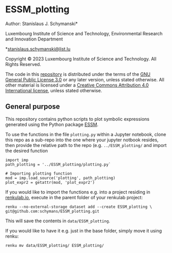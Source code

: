 # ESSM_plotting
Author: Stanislaus J. Schymanski*

Luxembourg Institute of Science and Technology, Environmental Research and Innovation Department

*stanislaus.schymanski@list.lu

Copyright © 2023 Luxembourg Institute of Science and Technology. All Rights Reserved.

The code in this [repository](https://github.com/schymans/ESSM_plotting) is distributed under the terms of the [GNU General Public License 3.0](https://www.gnu.org/licenses/gpl-3.0.html) or any later version, unless stated otherwise. All other material is licensed under a [Creative Commons Attribution 4.0 International license](https://creativecommons.org/licenses/by/4.0/), unless stated otherwise.

## General purpose
This repository contains python scripts to plot symbolic expressions generated using the Python package [ESSM](https://essm.readthedocs.io). 

To use the functions in the file `plotting.py` within a Jupyter notebook, clone this repo as a sub-repo into the one where your jupyter notbook resides, then provide the relative path to the repo (e.g. `../ESSM_plotting/` and import the desired function
```
import imp
path_plotting = '../ESSM_plotting/plotting.py`

# Importing plotting function
mod = imp.load_source('plotting', path_plotting)
plot_expr2 = getattr(mod, 'plot_expr2')
```

If you would like to import the functions e.g. into a project residing in [renkulab.io](https://renkulab.io/), execute in the parent folder of your renkulab project:
```
renku --no-external-storage dataset add --create ESSM_plotting \
git@github.com:schymans/ESSM_plotting.git
```
This will save the contents in `data/ESSM_plotting`. 

If you would like to have it e.g. just in the base folder, simply move it using renku:
```
renku mv data/ESSM_plotting/ ESSM_plotting/
```


